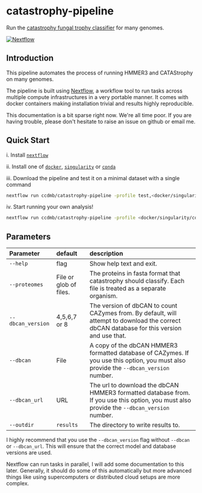 # catastrophy-pipeline

Run the [catastrophy fungal trophy classifier](https://github.com/ccdmb/catastrophy) for many genomes.

[![Nextflow](https://img.shields.io/badge/nextflow-%E2%89%A50.32.0-brightgreen.svg)](https://www.nextflow.io/)


## Introduction

This pipeline automates the process of running HMMER3 and CATAStrophy on many genomes.

The pipeline is built using [Nextflow](https://www.nextflow.io), a workflow tool to run tasks across multiple compute infrastructures in a very portable manner.
It comes with docker containers making installation trivial and results highly reproducible.

This documentation is a bit sparse right now.
We're all time poor.
If you are having trouble, please don't hesitate to raise an issue on github or email me.


## Quick Start

i. Install [`nextflow`](https://nf-co.re/usage/installation)

ii. Install one of [`docker`](https://docs.docker.com/engine/installation/), [`singularity`](https://www.sylabs.io/guides/3.0/user-guide/) or [`conda`](https://conda.io/miniconda.html)

iii. Download the pipeline and test it on a minimal dataset with a single command

```bash
nextflow run ccdmb/catastrophy-pipeline -profile test,<docker/singularity/conda>
```

iv. Start running your own analysis!

```bash
nextflow run ccdmb/catastrophy-pipeline -profile <docker/singularity/conda> --proteomes 'proteomes/*.fasta' --dbcan_version 8
```

## Parameters

| Parameter | default | description |
| :---      | :---    | :---        |
| `--help` | flag | Show help text and exit. |
| `--proteomes` | File or glob of files. | The proteins in fasta format that catastrophy should classify. Each file is treated as a separate organism. |
| `--dbcan_version` | 4,5,6,7 or 8 | The version of dbCAN to count CAZymes from. By default, will attempt to download the correct dbCAN database for this version and use that. |
| `--dbcan` | File | A copy of the dbCAN HMMER3 formatted database of CAZymes. If you use this option, you must also provide the `--dbcan_version` number. |
| `--dbcan_url` | URL | The url to download the dbCAN HMMER3 formatted database from. If you use this option, you must also provide the `--dbcan_version` number. |
| `--outdir` | `results` | The directory to write results to. |


I highly recommend that you use the `--dbcan_version` flag without `--dbcan` or `--dbcan_url`.
This will ensure that the correct model and database versions are used.

Nextflow can run tasks in parallel, I will add some documentation to this later.
Generally, it should do some of this automatically but more advanced things like using supercomputers or distributed cloud setups are more complex.
